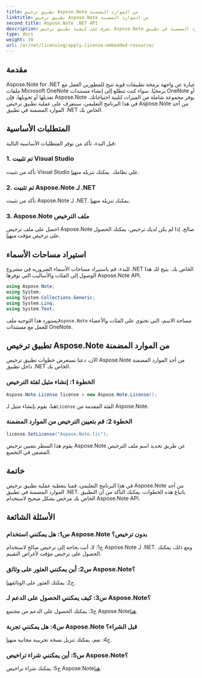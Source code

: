 ```yaml
---
title: تطبيق ترخيص Aspose.Note من الموارد المضمنة
linktitle: تطبيق ترخيص Aspose.Note من الموارد المضمنة
second_title: Aspose.Note .NET API
description: تعرف على كيفية تطبيق ترخيص Aspose.Note من أحد الموارد المضمنة في تطبيق .NET الخاص بك. اتبع دليلنا خطوة بخطوة للتكامل السلس.
type: docs
weight: 10
url: /ar/net/licensing/apply-license-embedded-resource/
---
```

## مقدمة

Aspose.Note for .NET عبارة عن واجهة برمجة تطبيقات قوية تتيح للمطورين العمل مع ملفات Microsoft OneNote برمجيًا. سواء كنت تتطلع إلى إنشاء مستندات OneNote أو تعديلها أو تحويلها، فإن Aspose.Note يوفر مجموعة شاملة من الميزات لتلبية احتياجاتك. في هذا البرنامج التعليمي، سنتعرف على عملية تطبيق ترخيص Aspose.Note من أحد الموارد المضمنة في تطبيق .NET الخاص بك.

## المتطلبات الأساسية

قبل البدء، تأكد من توفر المتطلبات الأساسية التالية:

### 1. تم تثبيت Visual Studio

 تأكد من تثبيت Visual Studio على نظامك. يمكنك تنزيله من[هنا](https://visualstudio.microsoft.com/).

### 2. تم تثبيت Aspose.Note لـ .NET

 تأكد من تثبيت Aspose.Note لـ .NET. يمكنك تنزيله من[هنا](https://releases.aspose.com/note/net/).

### 3. Aspose.Note ملف الترخيص

 احصل على ملف ترخيص Aspose.Note صالح. إذا لم يكن لديك ترخيص، يمكنك الحصول على ترخيص مؤقت من[هنا](https://purchase.aspose.com/temporary-license/).

## استيراد مساحات الأسماء

للبدء، قم باستيراد مساحات الأسماء الضرورية في مشروع .NET الخاص بك. يتيح لك هذا الوصول إلى الفئات والأساليب التي توفرها Aspose.Note API.

```csharp
using Aspose.Note;
using System;
using System.Collections.Generic;
using System.Linq;
using System.Text;
```

 يستورد هذا التوجيه ملف`Aspose.Note` مساحة الاسم، التي تحتوي على الفئات والأعضاء للعمل مع مستندات OneNote.

## تطبيق ترخيص Aspose.Note من الموارد المضمنة

الآن، دعنا نستعرض خطوات تطبيق ترخيص Aspose.Note من أحد الموارد المضمنة داخل تطبيق .NET الخاص بك.

### الخطوة 1: إنشاء مثيل لفئة الترخيص

```csharp
Aspose.Note.License license = new Aspose.Note.License();
```

 هنا، نقوم بإنشاء مثيل لـ`License` الفئة المقدمة من Aspose.Note.

### الخطوة 2: قم بتعيين الترخيص من الموارد المضمنة

```csharp
license.SetLicense("Aspose.Note.lic");
```

يقوم هذا السطر بتعيين ترخيص Aspose.Note عن طريق تحديد اسم ملف الترخيص المضمن في التجميع.

## خاتمة

في هذا البرنامج التعليمي، قمنا بتغطية عملية تطبيق ترخيص Aspose.Note من أحد الموارد المضمنة في تطبيق .NET. باتباع هذه الخطوات، يمكنك التأكد من أن التطبيق الخاص بك مرخص بشكل صحيح لاستخدام Aspose.Note API.

## الأسئلة الشائعة

### س1: هل يمكنني استخدام Aspose.Note بدون ترخيص؟

ج1: لا، أنت بحاجة إلى ترخيص صالح لاستخدام Aspose.Note لـ .NET. ومع ذلك، يمكنك الحصول على ترخيص مؤقت لأغراض التقييم.

### س2: أين يمكنني العثور على وثائق Aspose.Note؟

 ج2: يمكنك العثور على الوثائق[هنا](https://reference.aspose.com/note/net/).

### س3: كيف يمكنني الحصول على الدعم لـ Aspose.Note؟

 ج3: يمكنك الحصول على الدعم من مجتمع Aspose.Note[هنا](https://forum.aspose.com/c/note/28).

### س4: هل يمكنني تجربة Aspose.Note قبل الشراء؟

 ج4: نعم، يمكنك تنزيل نسخة تجريبية مجانية من[هنا](https://releases.aspose.com/).

### س5: أين يمكنني شراء تراخيص Aspose.Note؟

 ج5: يمكنك شراء تراخيص Aspose.Note[هنا](https://purchase.aspose.com/buy).